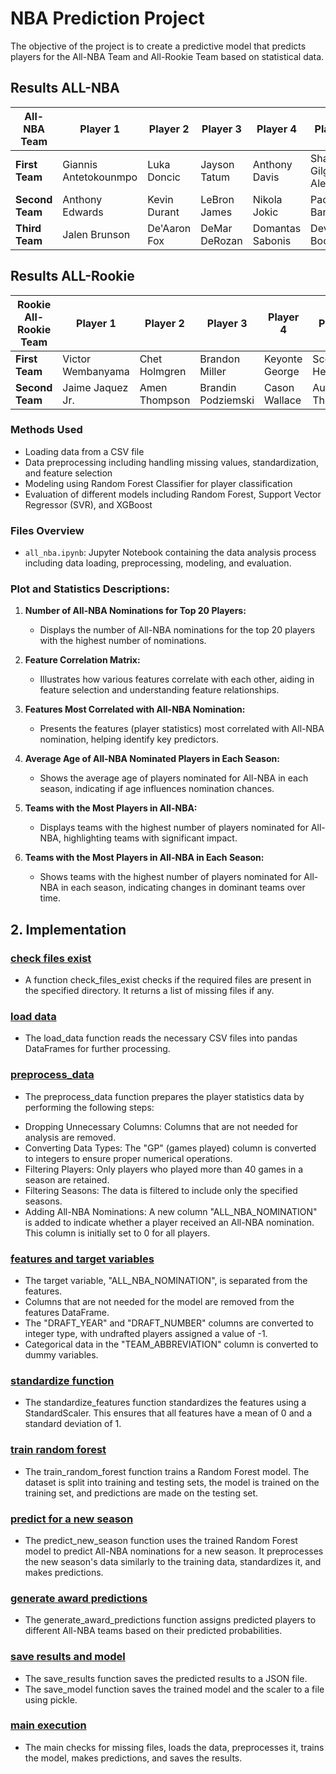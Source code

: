 # NBA Prediction Project

The objective of the project is to create a predictive model that predicts players for the All-NBA Team and All-Rookie Team based on statistical data.

## Results ALL-NBA

| All-NBA Team   | Player 1             | Player 2          | Player 3        | Player 4            | Player 5          |
|----------------|----------------------|-------------------|-----------------|---------------------|-------------------|
| **First Team** | Giannis Antetokounmpo | Luka Doncic    | Jayson Tatum   | Anthony Davis       | Shai Gilgeous-Alexander |
| **Second Team**| Anthony Edwards      | Kevin Durant     | LeBron James    | Nikola Jokic        | Paolo Banchero    |
| **Third Team** | Jalen Brunson        | De'Aaron Fox     | DeMar DeRozan  | Domantas Sabonis    | Devin Booker      |

## Results ALL-Rookie

| Rookie All-Rookie Team        | Player 1           | Player 2          | Player 3             | Player 4          | Player 5          |
|----------------------------|--------------------|-------------------|----------------------|-------------------|-------------------|
| **First Team**             | Victor Wembanyama | Chet Holmgren     | Brandon Miller       | Keyonte George    | Scoot Henderson   |
| **Second Team**            | Jaime Jaquez Jr.  | Amen Thompson     | Brandin Podziemski  | Cason Wallace     | Ausar Thompson    |


### Methods Used

- Loading data from a CSV file
- Data preprocessing including handling missing values, standardization, and feature selection
- Modeling using Random Forest Classifier for player classification
- Evaluation of different models including Random Forest, Support Vector Regressor (SVR), and XGBoost

### Files Overview

- `all_nba.ipynb`: Jupyter Notebook containing the data analysis process including data loading, preprocessing, modeling, and evaluation.

### Plot and Statistics Descriptions:

1. **Number of All-NBA Nominations for Top 20 Players:**
   - Displays the number of All-NBA nominations for the top 20 players with the highest number of nominations.
   
2. **Feature Correlation Matrix:**
   - Illustrates how various features correlate with each other, aiding in feature selection and understanding feature relationships.

3. **Features Most Correlated with All-NBA Nomination:**
   - Presents the features (player statistics) most correlated with All-NBA nomination, helping identify key predictors.

4. **Average Age of All-NBA Nominated Players in Each Season:**
   - Shows the average age of players nominated for All-NBA in each season, indicating if age influences nomination chances.

5. **Teams with the Most Players in All-NBA:**
   - Displays teams with the highest number of players nominated for All-NBA, highlighting teams with significant impact.

6. **Teams with the Most Players in All-NBA in Each Season:**
   - Shows teams with the highest number of players nominated for All-NBA in each season, indicating changes in dominant teams over time.


## 2. Implementation
### [check files exist ](https://github.com/dariak153/Prediction_Awards/blob/1938cd594d48ab4ff5ed1781081064ec27659b36/src/main.py#L31-L37)

- A function check_files_exist checks if the required files are present in the specified directory. It returns a list of missing files if any.

### [load data ](https://github.com/dariak153/Prediction_Awards/blob/1938cd594d48ab4ff5ed1781081064ec27659b36/src/main.py#L39-L43)

- The load_data function reads the necessary CSV files into pandas DataFrames for further processing.

### [preprocess_data ](https://github.com/dariak153/Prediction_Awards/blob/1938cd594d48ab4ff5ed1781081064ec27659b36/src/main.py#L45-L56)

- The preprocess_data function prepares the player statistics data by performing the following steps:
  
 * Dropping Unnecessary Columns: Columns that are not needed for analysis are removed.
 * Converting Data Types: The "GP" (games played) column is converted to integers to ensure proper numerical operations.
 * Filtering Players: Only players who played more than 40 games in a season are retained.
 * Filtering Seasons: The data is filtered to include only the specified seasons.
 * Adding All-NBA Nominations: A new column "ALL_NBA_NOMINATION" is added to indicate whether a player received an All-NBA nomination. This column is initially set to 0 for all players.
   
### [features and target variables](https://github.com/dariak153/Prediction_Awards/blob/1938cd594d48ab4ff5ed1781081064ec27659b36/src/main.py#L58-L64)
* The target variable, "ALL_NBA_NOMINATION", is separated from the features.
* Columns that are not needed for the model are removed from the features DataFrame.
* The "DRAFT_YEAR" and "DRAFT_NUMBER" columns are converted to integer type, with undrafted players assigned a value of -1.
* Categorical data in the "TEAM_ABBREVIATION" column is converted to dummy variables.

 ### [ standardize function ](https://github.com/dariak153/Prediction_Awards/blob/1938cd594d48ab4ff5ed1781081064ec27659b36/src/main.py#L66-L72)
  
 - The standardize_features function standardizes the features using a StandardScaler. This ensures that all features have a mean of 0 and a standard deviation of 1.
   
  ### [train random forest ](https://github.com/dariak153/Prediction_Awards/blob/1938cd594d48ab4ff5ed1781081064ec27659b36/src/main.py#L74-L83)
  
- The train_random_forest function trains a Random Forest model. The dataset is split into training and testing sets, the model is trained on the training set, and predictions are made on the testing set.
  
 ### [predict for a new season ](https://github.com/dariak153/Prediction_Awards/blob/1938cd594d48ab4ff5ed1781081064ec27659b36/src/main.py#L85-L98)
  
- The predict_new_season function uses the trained Random Forest model to predict All-NBA nominations for a new season. It preprocesses the new season's data similarly to the training data, standardizes it, and makes predictions.
  
 ### [generate award predictions ](https://github.com/dariak153/Prediction_Awards/blob/1938cd594d48ab4ff5ed1781081064ec27659b36/src/main.py#L100-L116)
 
- The generate_award_predictions function assigns predicted players to different All-NBA teams based on their predicted probabilities.
  
 ### [save results and model ](https://github.com/dariak153/Prediction_Awards/blob/1938cd594d48ab4ff5ed1781081064ec27659b36/src/main.py#L118-L124)
 
- The save_results function saves the predicted results to a JSON file.
- The save_model function saves the trained model and the scaler to a file using pickle.
  
### [main execution](https://github.com/dariak153/Prediction_Awards/blob/1938cd594d48ab4ff5ed1781081064ec27659b36/src/main.py#L126-L143)

- The main checks for missing files, loads the data, preprocesses it, trains the model, makes predictions, and saves the results.
